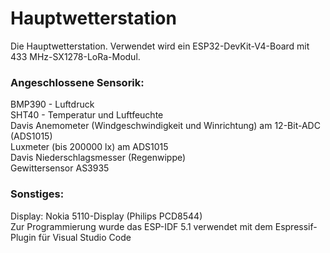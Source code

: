 # Hauptwetterstation
Die Hauptwetterstation. Verwendet wird ein ESP32-DevKit-V4-Board mit 433 MHz-SX1278-LoRa-Modul.

### Angeschlossene Sensorik:
BMP390 - Luftdruck\
SHT40 - Temperatur und Luftfeuchte\
Davis Anemometer (Windgeschwindigkeit und Winrichtung) am 12-Bit-ADC (ADS1015)\
Luxmeter (bis 200000 lx) am ADS1015\
Davis Niederschlagsmesser (Regenwippe)\
Gewittersensor AS3935

### Sonstiges:
Display: Nokia 5110-Display (Philips PCD8544)\
Zur Programmierung wurde das ESP-IDF 5.1 verwendet mit dem Espressif-Plugin für Visual Studio Code
